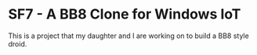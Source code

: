 # SF7 - A BB8 Clone for Windows IoT

This is a project that my daughter and I are working on to build a BB8 style droid.
